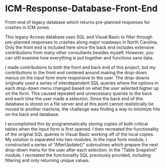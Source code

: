 # ICM-Response-Database-Front-End
Front-end of legacy database which returns pre-planned responses for crashes in ICM zones.

This legacy Access database uses SQL and Visual Basic to filter through pre-planned responses to crashes along major roadways in North Carolina.  Only the front end is included here since the back end includes extensive contributions from many other consultants besides myself.  However, you can still examine how everything is put together and functions sans data.

I made contributions to both the front and back end of this project, but my contributions to the front end centered around making the drop-down menus on the input form more responsive to the user.  The drop-downs originally used a series of interdependent SQL queries where the options in each drop-down menu changed based on what the user selected higher up on the form.  This caused repeated and unnecessary queries to the back end each time the user made a selection.  Since the back end of this database is stored on a file server and at this point cannot realistically be moved to another machine, the challenge was finding a way to minimize hits on the back end database.

I accomplished this by programmatically storing copies of both critical tables when the input form is first opened.  I then recreated the functionality of the original SQL queries in Visual Basic working off of the local copies.  My solution is separated into two modules.  In the input form module, I constructed a series of "AfterUpdate()" subroutines which prepare the next drop-down menu for the user after each selection.  In the "Table Snapshot" module, I recreated the functionality SQL previously provided, including filtering and only returning unique values.
